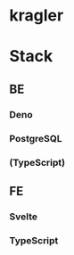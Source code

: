# kragler


# Stack

## BE
### Deno
### PostgreSQL
### (TypeScript)

## FE
### Svelte 
### TypeScript

